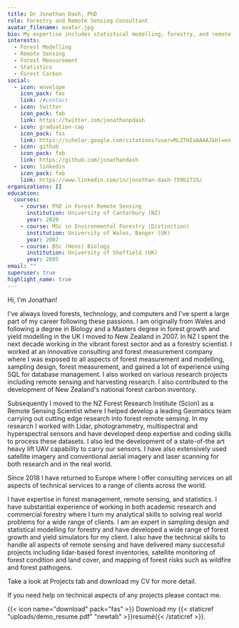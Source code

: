 ```yaml
---
title: Dr Jonathan Dash, PhD
role: Forestry and Remote Sensing Consultant
avatar_filename: avatar.jpg
bio: My expertise includes statistical modelling, forestry, and remote sensing.
interests:
  - Forest Modelling
  - Remote Sensing
  - Forest Measurement
  - Statistics
  - Forest Carbon
social:
  - icon: envelope
    icon_pack: fas
    link: /#contact
  - icon: twitter
    icon_pack: fab
    link: https://twitter.com/jonathanpdash
  - icon: graduation-cap
    icon_pack: fas
    link: https://scholar.google.com/citations?user=MLZTHIoAAAAJ&hl=en
  - icon: github
    icon_pack: fab
    link: https://github.com/jonathandash
  - icon: linkedin
    icon_pack: fab
    link: https://www.linkedin.com/in/jonathan-dash-759b2725/
organizations: []
education:
  courses:
    - course: PhD in Forest Remote Sensing
      institution: University of Canterbury (NZ)
      year: 2020
    - course: MSc in Environmental Forestry (Distinction)
      institution: University of Wales, Bangor (UK)
      year: 2007
    - course: BSc (Hons) Biology
      institution: University of Sheffield (UK)
      year: 2005
email: ""
superuser: true
highlight_name: true
---
```

Hi, I'm Jonathan! 

I've always loved forests, technology, and computers and I've spent a large part of my career following these passions. I am originally from Wales and following a degree in Biology and a Masters degree in forest growth and yield modelling in the UK I moved to New Zealand in 2007. In NZ I spent the next decade working in the vibrant forest sector and as a forestry scientist. I worked at an innovative consulting and forest measurement company where I was exposed to all aspects of forest measurement and modelling, sampling design, forest measurement, and gained a lot of experience using SQL for database management. I also worked on various research projects including remote sensing and harvesting research. I also contributed to the development of New Zealand's national forest carbon inventory.

Subsequently I moved to the NZ Forest Research Institute (Scion) as a Remote Sensing Scientist where I helped develop a leading Geomatics team carrying out cutting edge research into forest remote sensing. In my research I worked with Lidar, photogrammetry, multispectral and hyperspectral sensors and have developed deep expertise and coding skills to process these datasets. I also led the development of a state-of-the art heavy lift UAV capability to carry our sensors. I have also extensively used satellite imagery and conventional aerial imagery and laser scanning for both research and in the real world.   

Since 2018 I have returned to Europe where I offer consulting services on all aspects of technical services to a range of clients across the world. 

I have expertise in forest management, remote sensing, and statistics. I have substantial experience of working in both academic research and commercial forestry where I turn my analytical skills to solving real world problems for a wide range of clients. I am an expert in sampling design and statistical modelling for forestry and have developed a wide range of forest growth and yield simulators for my client. I also have the technical skills to handle all aspects of remote sensing and have delivered many successful projects including lidar-based forest inventories, satellite monitoring of forest condition and land cover, and mapping of forest risks such as wildfire and forest pathogens.

Take a look at Projects tab and download my CV for more detail.

If you need help on technical aspects of any projects please contact me. 

{{< icon name="download" pack="fas" >}} Download my {{< staticref "uploads/demo_resume.pdf" "newtab" >}}resumé{{< /staticref >}}.